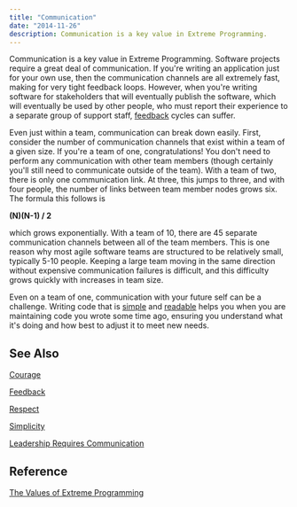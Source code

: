 ```yaml
---
title: "Communication"
date: "2014-11-26"
description: Communication is a key value in Extreme Programming.
---
```


Communication is a key value in Extreme Programming. Software projects require a great deal of communication. If you're writing an application just for your own use, then the communication channels are all extremely fast, making for very tight feedback loops. However, when you're writing software for stakeholders that will eventually publish the software, which will eventually be used by other people, who must report their experience to a separate group of support staff, [feedback](/values/feedback) cycles can suffer.

Even just within a team, communication can break down easily. First, consider the number of communication channels that exist within a team of a given size. If you're a team of one, congratulations! You don't need to perform any communication with other team members (though certainly you'll still need to communicate outside of the team). With a team of two, there is only one communication link. At three, this jumps to three, and with four people, the number of links between team member nodes grows six. The formula this follows is

**(N)(N-1) / 2**

which grows exponentially. With a team of 10, there are 45 separate communication channels between all of the team members. This is one reason why most agile software teams are structured to be relatively small, typically 5-10 people. Keeping a large team moving in the same direction without expensive communication failures is difficult, and this difficulty grows quickly with increases in team size.

Even on a team of one, communication with your future self can be a challenge. Writing code that is [simple](/principles/keep-it-simple/) and [readable](/practices/code-readability/) helps you when you are maintaining code you wrote some time ago, ensuring you understand what it's doing and how best to adjust it to meet new needs.

## See Also

[Courage](/values/courage)

[Feedback](/values/feedback)

[Respect](/values/respect)

[Simplicity](/values/simplicity)

[Leadership Requires Communication](https://www.linkedin.com/pulse/20140515161510-1856486-leadership-requires-communication)

## Reference

[The Values of Extreme Programming](http://www.extremeprogramming.org/values.html)
